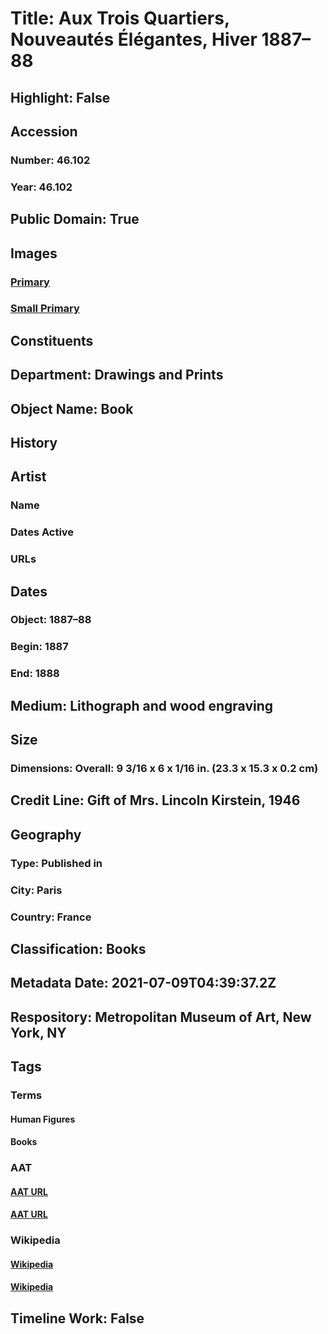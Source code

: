 # Title: Aux Trois Quartiers, Nouveautés Élégantes, Hiver 1887–88
## Highlight: False
## Accession
### Number: 46.102
### Year: 46.102
## Public Domain: True
## Images
### [Primary](https://images.metmuseum.org/CRDImages/dp/original/DP819276.jpg)
### [Small Primary](https://images.metmuseum.org/CRDImages/dp/web-large/DP819276.jpg)
## Constituents
## Department: Drawings and Prints
## Object Name: Book
## History
## Artist
### Name
### Dates Active
### URLs
## Dates
### Object: 1887–88
### Begin: 1887
### End: 1888
## Medium: Lithograph and wood engraving
## Size
### Dimensions: Overall: 9 3/16 x 6 x 1/16 in. (23.3 x 15.3 x 0.2 cm)
## Credit Line: Gift of Mrs. Lincoln Kirstein, 1946
## Geography
### Type: Published in
### City: Paris
### Country: France
## Classification: Books
## Metadata Date: 2021-07-09T04:39:37.2Z
## Respository: Metropolitan Museum of Art, New York, NY
## Tags
### Terms
#### Human Figures
#### Books
### AAT
#### [AAT URL](http://vocab.getty.edu/page/aat/300404114)
#### [AAT URL](http://vocab.getty.edu/page/aat/300028051)
### Wikipedia
#### [Wikipedia]()
#### [Wikipedia]()
## Timeline Work: False
